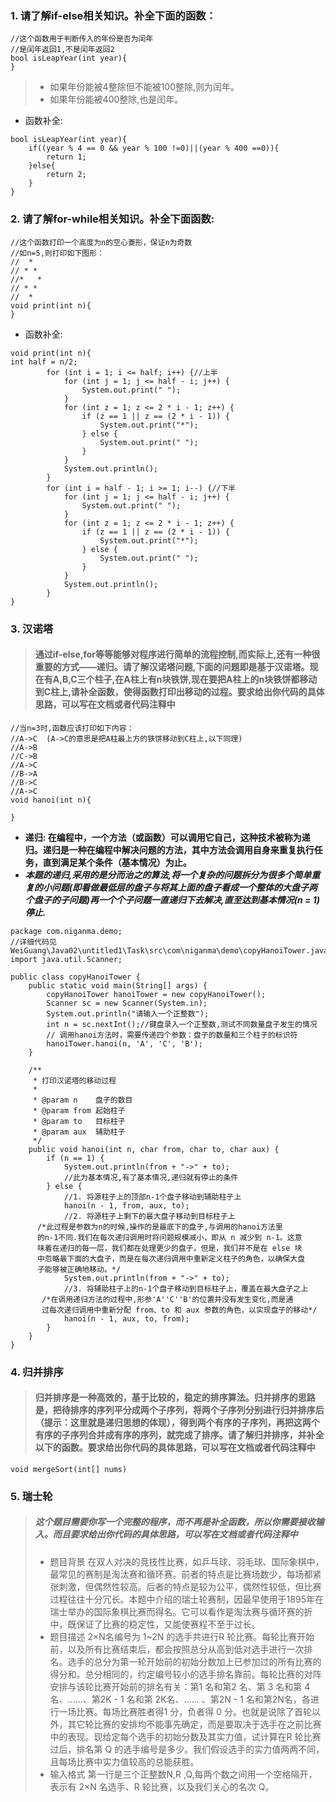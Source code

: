 ### 1. 请了解if-else相关知识。补全下面的函数：
```
//这个函数用于判断传入的年份是否为闰年
//是闰年返回1,不是闰年返回2
bool isLeapYear(int year){
}
```
>-   如果年份能被4整除但不能被100整除,则为闰年。
>-   如果年份能被400整除,也是闰年。
-   函数补全:  
```
bool isLeapYear(int year){
    if((year % 4 == 0 && year % 100 !=0)||(year % 400 ==0)){
        return 1;
    }else{
        return 2;
    }
}
```
### 2. 请了解for-while相关知识。补全下面函数:
```
//这个函数打印一个高度为n的空心菱形，保证n为奇数
//如n=5,则打印如下图形：
//  *
// * *
//*   *
// * *
//  *
void print(int n){
}
```
-   函数补全: 
```
void print(int n){
int half = n/2;
        for (int i = 1; i <= half; i++) {//上半
            for (int j = 1; j <= half - i; j++) {
                System.out.print(" ");
            }
            for (int z = 1; z <= 2 * i - 1; z++) {
                if (z == 1 || z == (2 * i - 1)) {
                    System.out.print("*");
                } else {
                    System.out.print(" ");
                }
            }
            System.out.println();
        }
        for (int i = half - 1; i >= 1; i--) {//下半
            for (int j = 1; j <= half - i; j++) {
                System.out.print(" ");
            }
            for (int z = 1; z <= 2 * i - 1; z++) {
                if (z == 1 || z == (2 * i - 1)) {
                    System.out.print("*");
                } else {
                    System.out.print(" ");
                }
            }
            System.out.println();
        }
}
```
### 3. 汉诺塔
>#### 通过if-else,for等等能够对程序进行简单的流程控制,而实际上,还有一种很重要的方式——递归。请了解汉诺塔问题,下面的问题即是基于汉诺塔。现在有A,B,C三个柱子,在A柱上有n块铁饼,现在要把A柱上的n块铁饼都移动到C柱上,请补全函数，使得函数打印出移动的过程。要求给出你代码的具体思路，可以写在文档或者代码注释中
```
//当n=3时,函数应该打印如下内容：
//A->C  (A->C的意思是把A柱最上方的铁饼移动到C柱上,以下同理)
//A->B
//C->B
//A->C
//B->A
//B->C
//A->C
void hanoi(int n){
 
}
```
- **递归: 在编程中，一个方法（或函数）可以调用它自己，这种技术被称为递归。递归是一种在编程中解决问题的方法，其中方法会调用自身来重复执行任务，直到满足某个条件（基本情况）为止。**
- ***本题的递归,采用的是分而治之的算法,将一个复杂的问题拆分为很多个简单重复的小问题(即看做最低层的盘子与将其上面的盘子看成一个整体的大盘子两个盘子的子问题)再一个个子问题一直递归下去解决,直至达到基本情况(n = 1)停止.***
```
package com.niganma.demo;
//详细代码见WeiGuang\Java02\untitled1\Task\src\com\niganma\demo\copyHanoiTower.java
import java.util.Scanner;

public class copyHanoiTower {
    public static void main(String[] args) {
        copyHanoiTower hanoiTower = new copyHanoiTower();
        Scanner sc = new Scanner(System.in);
        System.out.println("请输入一个正整数");
        int n = sc.nextInt();//键盘录入一个正整数,测试不同数量盘子发生的情况
        // 调用hanoi方法时，需要传递四个参数：盘子的数量和三个柱子的标识符
        hanoiTower.hanoi(n, 'A', 'C', 'B');
    }

    /**
     * 打印汉诺塔的移动过程
     *
     * @param n    盘子的数目
     * @param from 起始柱子
     * @param to   目标柱子
     * @param aux  辅助柱子
     */
    public void hanoi(int n, char from, char to, char aux) {
        if (n == 1) {
            System.out.println(from + "->" + to);
            //此为基本情况,有了基本情况,递归就有停止的条件
        } else {
            //1. 将源柱子上的顶部n-1个盘子移动到辅助柱子上
            hanoi(n - 1, from, aux, to);
            //2. 将源柱子上剩下的最大盘子移动到目标柱子上
      /*此过程是参数为n的时候,操作的是最底下的盘子,与调用的hanoi方法里
      的n-1不同.我们在每次递归调用时将问题规模减小，即从 n 减少到 n-1。这意
      味着在递归的每一层，我们都在处理更少的盘子。但是，我们并不是在 else 块
      中忽略最下面的大盘子，而是在每次递归调用中重新定义柱子的角色，以确保大盘
      子能够被正确地移动。*/
            System.out.println(from + "->" + to);
            //3. 将辅助柱子上的n-1个盘子移动到目标柱子上，覆盖在最大盘子之上
       /*在调用递归方法的过程中,形参'A''C''B'的位置并没有发生变化,而是通
       过每次递归调用中重新分配 from、to 和 aux 参数的角色，以实现盘子的移动*/
            hanoi(n - 1, aux, to, from);
        }
    }
}
```
### 4. 归并排序
>#### 归并排序是一种高效的，基于比较的，稳定的排序算法。归并排序的思路是，把待排序的序列平分成两个子序列，将两个子序列分别进行归并排序后（提示：这里就是递归思想的体现），得到两个有序的子序列，再把这两个有序的子序列合并成有序的序列，就完成了排序。请了解归并排序，并补全以下的函数。要求给出你代码的具体思路，可以写在文档或者代码注释中
```void mergeSort(int[] nums)```




### 5. 瑞士轮
>##### 这个题目需要你写一个完整的程序，而不再是补全函数，所以你需要接收输入。而且要求给出你代码的具体思路，可以写在文档或者代码注释中
>-  题目背景
>在双人对决的竞技性比赛，如乒乓球、羽毛球、国际象棋中，最常见的赛制是淘汰赛和循环赛。前者的特点是比赛场数少，每场都紧张刺激，但偶然性较高。后者的特点是较为公平，偶然性较低，但比赛过程往往十分冗长。本题中介绍的瑞士轮赛制，因最早使用于1895年在瑞士举办的国际象棋比赛而得名。它可以看作是淘汰赛与循环赛的折中，既保证了比赛的稳定性，又能使赛程不至于过长。
>-  题目描述
2×N名编号为 1~2N 的选手共进行R 轮比赛。每轮比赛开始前，以及所有比赛结束后，都会按照总分从高到低对选手进行一次排名。选手的总分为第一轮开始前的初始分数加上已参加过的所有比赛的得分和。总分相同的，约定编号较小的选手排名靠前。每轮比赛的对阵安排与该轮比赛开始前的排名有关：第1 名和第2 名、第 3 名和第 4名、……、第2K - 1 名和第 2K名、…… 、第2N - 1 名和第2N名，各进行一场比赛。每场比赛胜者得1 分，负者得 0 分。也就是说除了首轮以外，其它轮比赛的安排均不能事先确定，而是要取决于选手在之前比赛中的表现。现给定每个选手的初始分数及其实力值，试计算在R 轮比赛过后，排名第 Q 的选手编号是多少。我们假设选手的实力值两两不同，且每场比赛中实力值较高的总能获胜。
>-   输入格式
第一行是三个正整数N,R ,Q,每两个数之间用一个空格隔开，表示有 2×N 名选手、R 轮比赛，以及我们关心的名次 Q。
